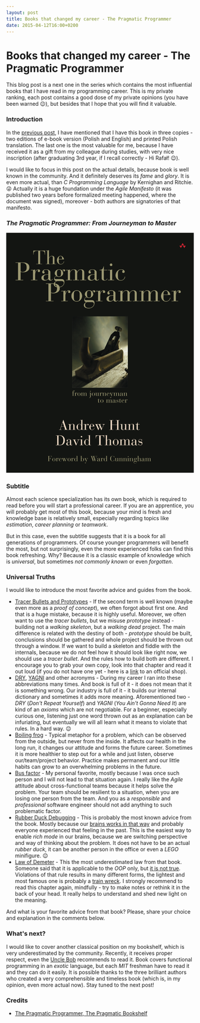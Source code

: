 ```yaml
---
layout: post
title: Books that changed my career - The Pragmatic Programmer
date: 2015-04-12T16:00+0200
---
```


# Books that changed my career - The Pragmatic Programmer

<quote class="disclaimer">This blog post is a next one in the series which contains the most influential books that I have read in my programming career. This is my private ranking, each post contains a good dose of my private opinions (you have been warned :wink:), but besides that I hope that you will find it valuable.</quote>

### Introduction

In the [previous post](http://www.afronski.pl/2015/03/07/books-that-changed-my-career-pragmatic-thinking-and-learning.html#whats-next), I have mentioned that I have this book in three copies - two editions of e-book version (Polish and English) and printed Polish translation. The last one is the most valuable for me, because I have received it as a gift from my colleague during studies, with very nice inscription (after graduating 3rd year, if I recall correctly - Hi Rafał! :wink:).

I would like to focus in this post on the actual details, because book is well known in the community. And it definitely deserves its *fame* and *glory*. It is even more actual, than <em>C Programming Language</em> by Kernighan and Ritchie. :stuck_out_tongue_winking_eye: Actually it is a huge foundation under the *Agile Manifesto* (it was published two years before formalized meeting happened, where the document was signed), moreover - both authors are signatories of that manifesto.

<h3 class="center"><em>The Pragmatic Programmer: From Journeyman to Master</em></h3>

<img alt="The Pragmatic Programmer" src="/assets/PragmaticProgrammer.jpg" class="book" />

### Subtitle

Almost each science specialization has its own book, which is required to read before you will start a professional career. If you are an apprentice, you will probably get most of this book, because your mind is fresh and knowledge base is relatively small, especially regarding topics like *estimation*, *career planning* or *teamwork*.

But in this case, even the subtitle suggests that it is a book for all generations of programmers. Of course younger programmers will benefit the most, but not surprisingly, even the more experienced folks can find this book refreshing. Why? Because it is a classic example of knowledge which is *universal*, but sometimes *not commonly known* or even *forgotten*.

### Universal Truths

I would like to introduce the most favorite advice and guides from the book.

- [Tracer Bullets and Prototypes](http://www.artima.com/intv/tracer.html) - If the second term is well known (maybe even more as a *proof of concept*), we often forgot about first one. And that is a huge mistake, because it is highly useful. Moreover, we often want to use the *tracer bullets*, but we misuse *prototype* instead - building not a *walking skeleton*, but a *walking dead* project. The main difference is related with the destiny of both - *prototype* should be built, conclusions should be gathered and whole project should be thrown out through a window. If we want to build a skeleton and fiddle with the internals, because we do not feel how it should look like right now, we should use a *tracer bullet*. And the rules how to build both are different. I encourage you to grab your own copy, look into that chapter and read it out loud (if you do not have one yet - here is a [link](https://pragprog.com/book/tpp/the-pragmatic-programmer) to an official shop).
- [DRY](http://en.wikipedia.org/wiki/Don%27t_repeat_yourself), [YAGNI](http://en.wikipedia.org/wiki/You_aren%27t_gonna_need_it) and other acronyms - During my career I ran into these abbreviations many times. And book is full of it - it does not mean that it is something wrong. Our industry is full of it - it builds our internal dictionary and sometimes it adds more meaning. Aforementioned two - *DRY* (*Don't Repeat Yourself*) and *YAGNI* (*You Ain't Gonna Need It*) are kind of an *axioms* which are not negotiable. For a beginner, especially curious one, listening just one word thrown out as an explanation can be infuriating, but eventually we will all learn what it means to violate that rules. In a hard way. :wink:
- [Boiling frog](http://en.wikipedia.org/wiki/Boiling_frog) - Typical metaphor for a problem, which can be observed from the outside, but never from the inside. It affects our health in the long run, it changes our attitude and forms the future career. Sometimes it is more healthier to step out for a while and just listen, observe our/team/project behavior. Practice makes permanent and our little habits can grow to an overwhelming problems in the future.
- [Bus factor](http://en.wikipedia.org/wiki/Bus_factor) - My personal favorite, mostly because I was once such person and I will not lead to that situation again. I really like the *Agile* attitude about cross-functional teams because it helps solve the problem. Your team should be resilient to a situation, when you are losing one person from the team. And you as a *responsible* and *professional* software engineer should not add anything to such problematic factor.
- [Rubber Duck Debugging](http://en.wikipedia.org/wiki/Rubber_duck_debugging) - This is probably the most known advice from the book. Mostly because our [brains works in that way](http://www.afronski.pl/2015/03/07/books-that-changed-my-career-pragmatic-thinking-and-learning.html#why-this-book) and probably everyone experienced that feeling in the past. This is the easiest way to enable *rich mode* in our brains, because we are switching perspective and way of thinking about the problem. It does not have to be an actual *rubber duck*, it can be another person in the office or even a *LEGO* minifigure. :wink:
- [Law of Demeter](http://en.wikipedia.org/wiki/Law_of_Demeter) - This the most underestimated law from that book. Someone said that it is applicable to the *OOP* only, but [it is not true](http://c2.com/cgi/wiki?LawOfDemeterRevisited). Violations of that rule results in many different forms, the lightest and most famous one is probably a [train wreck](http://c2.com/cgi/wiki?TrainWreck). I strongly recommend to read this chapter again, mindfully - try to make notes or rethink it in the back of your head. It really helps to understand and shed new light on the meaning.

And what is your favorite advice from that book? Please, share your choice and explanation in the comments below.

### What's next?

I would like to cover another classical position on my bookshelf, which is very underestimated by the community. Recently, it receives proper respect, even the [Uncle Bob](https://twitter.com/unclebobmartin) recommends to read it. Book covers functional programming in an *exotic* language, but each *MIT* freshman have to read it and they can do it easily. It is possible thanks to the three brilliant authors who created a very comprehensible and timeless book (which is, in my opinion, even more actual now). Stay tuned to the next post!

### Credits

- [The Pragmatic Programmer, The Pragmatic Bookshelf](https://pragprog.com/book/tpp/the-pragmatic-programmer)

